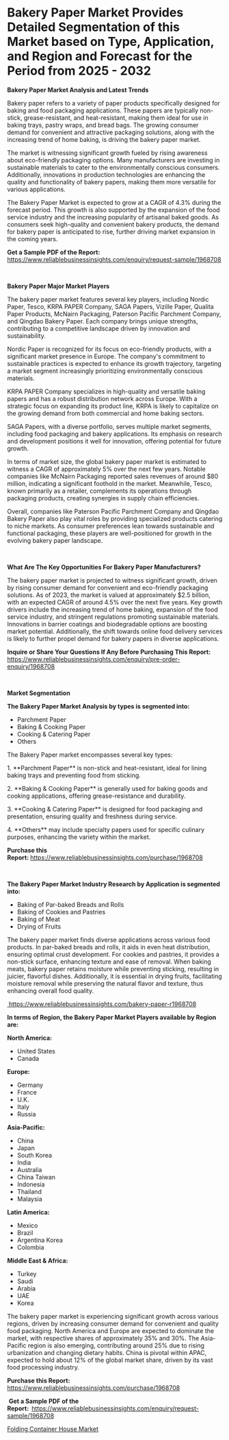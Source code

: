 <p><h1>Bakery Paper Market Provides Detailed Segmentation of this Market based on Type, Application, and Region and Forecast for the Period from 2025 - 2032</h1></p><p><strong>Bakery Paper Market Analysis and Latest Trends</strong></p>
<p><p>Bakery paper refers to a variety of paper products specifically designed for baking and food packaging applications. These papers are typically non-stick, grease-resistant, and heat-resistant, making them ideal for use in baking trays, pastry wraps, and bread bags. The growing consumer demand for convenient and attractive packaging solutions, along with the increasing trend of home baking, is driving the bakery paper market.</p><p>The market is witnessing significant growth fueled by rising awareness about eco-friendly packaging options. Many manufacturers are investing in sustainable materials to cater to the environmentally conscious consumers. Additionally, innovations in production technologies are enhancing the quality and functionality of bakery papers, making them more versatile for various applications.</p><p>The Bakery Paper Market is expected to grow at a CAGR of 4.3% during the forecast period. This growth is also supported by the expansion of the food service industry and the increasing popularity of artisanal baked goods. As consumers seek high-quality and convenient bakery products, the demand for bakery paper is anticipated to rise, further driving market expansion in the coming years.</p></p>
<p><strong>Get a Sample PDF of the Report:&nbsp;</strong> <a href="https://www.reliablebusinessinsights.com/enquiry/request-sample/1968708?utm_campaign=2099&utm_medium=2&utm_source=Github&utm_content=ia&utm_term=09022025&utm_id=bakery-paper">https://www.reliablebusinessinsights.com/enquiry/request-sample/1968708</a></p>
<p>&nbsp;</p>
<p><strong>Bakery Paper Major Market Players</strong></p>
<p><p>The bakery paper market features several key players, including Nordic Paper, Tesco, KRPA PAPER Company, SAGA Papers, Vizille Paper, Qualita Paper Products, McNairn Packaging, Paterson Pacific Parchment Company, and Qingdao Bakery Paper. Each company brings unique strengths, contributing to a competitive landscape driven by innovation and sustainability.</p><p>Nordic Paper is recognized for its focus on eco-friendly products, with a significant market presence in Europe. The company's commitment to sustainable practices is expected to enhance its growth trajectory, targeting a market segment increasingly prioritizing environmentally conscious materials.</p><p>KRPA PAPER Company specializes in high-quality and versatile baking papers and has a robust distribution network across Europe. With a strategic focus on expanding its product line, KRPA is likely to capitalize on the growing demand from both commercial and home baking sectors.</p><p>SAGA Papers, with a diverse portfolio, serves multiple market segments, including food packaging and bakery applications. Its emphasis on research and development positions it well for innovation, offering potential for future growth.</p><p>In terms of market size, the global bakery paper market is estimated to witness a CAGR of approximately 5% over the next few years. Notable companies like McNairn Packaging reported sales revenues of around $80 million, indicating a significant foothold in the market. Meanwhile, Tesco, known primarily as a retailer, complements its operations through packaging products, creating synergies in supply chain efficiencies.</p><p>Overall, companies like Paterson Pacific Parchment Company and Qingdao Bakery Paper also play vital roles by providing specialized products catering to niche markets. As consumer preferences lean towards sustainable and functional packaging, these players are well-positioned for growth in the evolving bakery paper landscape.</p></p>
<p>&nbsp;</p>
<p><strong>What Are The Key Opportunities For Bakery Paper Manufacturers?</strong></p>
<p><p>The bakery paper market is projected to witness significant growth, driven by rising consumer demand for convenient and eco-friendly packaging solutions. As of 2023, the market is valued at approximately $2.5 billion, with an expected CAGR of around 4.5% over the next five years. Key growth drivers include the increasing trend of home baking, expansion of the food service industry, and stringent regulations promoting sustainable materials. Innovations in barrier coatings and biodegradable options are boosting market potential. Additionally, the shift towards online food delivery services is likely to further propel demand for bakery papers in diverse applications.</p></p>
<p><strong>Inquire or Share Your Questions If Any Before Purchasing This Report:</strong> <a href="https://www.reliablebusinessinsights.com/enquiry/pre-order-enquiry/1968708?utm_campaign=2099&utm_medium=2&utm_source=Github&utm_content=ia&utm_term=09022025&utm_id=bakery-paper">https://www.reliablebusinessinsights.com/enquiry/pre-order-enquiry/1968708</a></p>
<p>&nbsp;</p>
<p><strong>Market Segmentation</strong></p>
<p><strong>The Bakery Paper Market Analysis by types is segmented into:</strong></p>
<p><ul><li>Parchment Paper</li><li>Baking & Cooking Paper</li><li>Cooking & Catering Paper</li><li>Others</li></ul></p>
<p><p>The Bakery Paper market encompasses several key types: </p><p>1. **Parchment Paper** is non-stick and heat-resistant, ideal for lining baking trays and preventing food from sticking. </p><p>2. **Baking & Cooking Paper** is generally used for baking goods and cooking applications, offering grease-resistance and durability. </p><p>3. **Cooking & Catering Paper** is designed for food packaging and presentation, ensuring quality and freshness during service. </p><p>4. **Others** may include specialty papers used for specific culinary purposes, enhancing the variety within the market.</p></p>
<p><strong>Purchase this Report:&nbsp;</strong><a href="https://www.reliablebusinessinsights.com/purchase/1968708?utm_campaign=2099&utm_medium=2&utm_source=Github&utm_content=ia&utm_term=09022025&utm_id=bakery-paper">https://www.reliablebusinessinsights.com/purchase/1968708</a></p>
<p>&nbsp;</p>
<p><strong>The Bakery Paper Market Industry Research by Application is segmented into:</strong></p>
<p><ul><li>Baking of Par-baked Breads and Rolls</li><li>Baking of Cookies and Pastries</li><li>Baking of Meat</li><li>Drying of Fruits</li></ul></p>
<p><p>The bakery paper market finds diverse applications across various food products. In par-baked breads and rolls, it aids in even heat distribution, ensuring optimal crust development. For cookies and pastries, it provides a non-stick surface, enhancing texture and ease of removal. When baking meats, bakery paper retains moisture while preventing sticking, resulting in juicier, flavorful dishes. Additionally, it is essential in drying fruits, facilitating moisture removal while preserving the natural flavor and texture, thus enhancing overall food quality.</p></p>
<p><a href="https://www.reliablebusinessinsights.com/bakery-paper-r1968708?utm_campaign=2099&utm_medium=2&utm_source=Github&utm_content=ia&utm_term=09022025&utm_id=bakery-paper">&nbsp;https://www.reliablebusinessinsights.com/bakery-paper-r1968708</a></p>
<p><strong>In terms of Region, the Bakery Paper Market Players available by Region are:</strong></p>
<p>
    <p> <strong> North America: </strong>
        <ul>
            <li>United States</li>
            <li>Canada</li>
        </ul>
        </p> 
    <p> <strong> Europe: </strong>
        <ul>
            <li>Germany</li>
            <li>France</li>
            <li>U.K.</li>
            <li>Italy</li>
            <li>Russia</li>
        </ul>
        </p> 
    <p> <strong> Asia-Pacific: </strong>
        <ul>
            <li>China</li>
            <li>Japan</li>
            <li>South Korea</li>
            <li>India</li>
            <li>Australia</li>
            <li>China Taiwan</li>
            <li>Indonesia</li>
            <li>Thailand</li>
            <li>Malaysia</li>
        </ul>
        </p> 
    <p> <strong> Latin America: </strong>
        <ul>
            <li>Mexico</li>
            <li>Brazil</li>
            <li>Argentina Korea</li>
            <li>Colombia</li>
        </ul>
        </p> 
    <p> <strong> Middle East & Africa: </strong>
        <ul>
            <li>Turkey</li>
            <li>Saudi</li>
            <li>Arabia</li>
            <li>UAE</li>
            <li>Korea</li>
        </ul>
    </p>
    </p>
<p><p>The bakery paper market is experiencing significant growth across various regions, driven by increasing consumer demand for convenient and quality food packaging. North America and Europe are expected to dominate the market, with respective shares of approximately 35% and 30%. The Asia-Pacific region is also emerging, contributing around 25% due to rising urbanization and changing dietary habits. China is pivotal within APAC, expected to hold about 12% of the global market share, driven by its vast food processing industry.</p></p>
<p><strong>Purchase this Report: </strong><a href="https://www.reliablebusinessinsights.com/purchase/1968708?utm_campaign=2099&utm_medium=2&utm_source=Github&utm_content=ia&utm_term=09022025&utm_id=bakery-paper">https://www.reliablebusinessinsights.com/purchase/1968708</a></p>
<p>&nbsp;<strong>Get a Sample PDF of the Report:&nbsp;&nbsp;</strong><a href="https://www.reliablebusinessinsights.com/enquiry/request-sample/1968708?utm_campaign=2099&utm_medium=2&utm_source=Github&utm_content=ia&utm_term=09022025&utm_id=bakery-paper">https://www.reliablebusinessinsights.com/enquiry/request-sample/1968708</a></p>
<p><strong></strong></p>
<p><p><a href="https://github.com/NargisHussain432/Market-Research-Report-List-1/blob/main/folding-container-house-market.md?utm_campaign=2099&utm_medium=2&utm_source=Github&utm_content=ia&utm_term=09022025&utm_id=bakery-paper">Folding Container House Market</a></p></p>